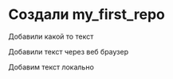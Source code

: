 ﻿# Создали my_first_repo

Добавили какой то текст

Добавили текст через веб браузер

Добавим текст локально